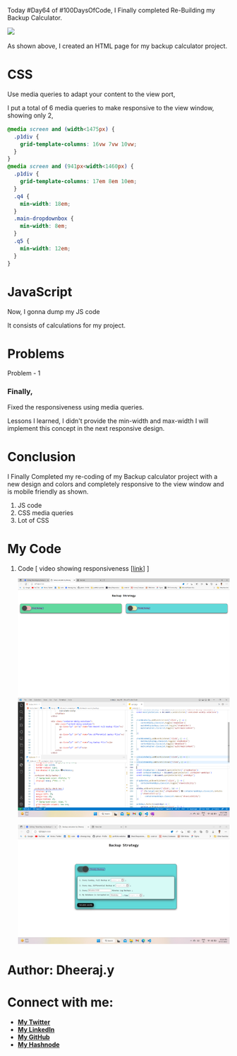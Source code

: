 Today #Day64 of #100DaysOfCode, I Finally completed Re-Building my Backup Calculator.

![](https://cdn.hashnode.com/res/hashnode/image/upload/v1670067676439/exoHyMogX.png?auto=compress,format&format=webp)

As shown above, I created an HTML page for my backup calculator project.

# **CSS**

Use media queries to adapt your content to the view port,

I put a total of 6 media queries to make responsive to the view window, showing only 2,
```css
@media screen and (width<1475px) {
  .p1div {
    grid-template-columns: 16vw 7vw 10vw;
  }
}
@media screen and (941px<width<1460px) {
  .p1div {
    grid-template-columns: 17em 8em 10em;
  }
  .q4 {
    min-width: 18em;
  }
  .main-dropdownbox {
    min-width: 8em;
  }
  .q5 {
    min-width: 12em;
  }
}
```

# **JavaScript**

Now, I gonna dump my JS code

It consists of calculations for my project.

# **Problems**

Problem - 1

### Finally,

Fixed the responsiveness using media queries.

Lessons I learned, I didn't provide the min-width and max-width I will implement this concept in the next responsive design.

# Conclusion

I Finally Completed my re-coding of my Backup calculator project with a new design and colors and completely responsive to the view window and is mobile friendly as shown.

1.  JS code
2.  CSS media queries
3.  Lot of CSS

# My Code

1.  Code \[ video showing responsiveness \[[link](/day%2064/day64.mp4)\] \]

    ![Alt text](1.%20day64%20code.png)

    ![Alt text](2.%20day64%20test%20case%202.png)

# Author: Dheeraj.y

# Connect with me:

- [**My Twitter**](https://twitter.com/yssdheeraj)
- [**My LinkedIn**](https://www.linkedin.com/in/dheerajy1/)
- [**My GitHub**](https://github.com/dheerajy1)
- [**My Hashnode**](https://dheerajy1.hashnode.dev/)
